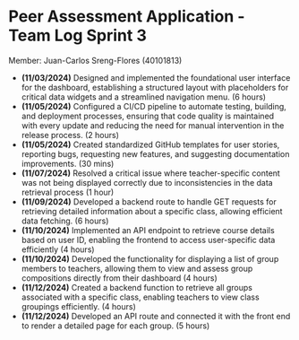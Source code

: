 # Peer Assessment Application \- Team Log Sprint 3

Member: Juan-Carlos Sreng-Flores (40101813)

- **(11/03/2024)** Designed and implemented the foundational user interface for the dashboard, establishing a structured layout with placeholders for critical data widgets and a streamlined navigation menu. (6 hours)  
- **(11/05/2024)** Configured a CI/CD pipeline to automate testing, building, and deployment processes, ensuring that code quality is maintained with every update and reducing the need for manual intervention in the release process. (2 hours)  
- **(11/05/2024)** Created standardized GitHub templates for user stories, reporting bugs, requesting new features, and suggesting documentation improvements. (30 mins)  
- **(11/07/2024)** Resolved a critical issue where teacher-specific content was not being displayed correctly due to inconsistencies in the data retrieval process (1 hour)  
- **(11/09/2024)** Developed a backend route to handle GET requests for retrieving detailed information about a specific class, allowing efficient data fetching. (6 hours)  
- **(11/10/2024)** Implemented an API endpoint to retrieve course details based on user ID, enabling the frontend to access user-specific data efficiently (4 hours)  
- **(11/10/2024)** Developed the functionality for displaying a list of group members to teachers, allowing them to view and assess group compositions directly from their dashboard (4 hours)  
- **(11/12/2024)** Created a backend function to retrieve all groups associated with a specific class, enabling teachers to view class groupings efficiently. (4 hours)  
- **(11/12/2024)** Developed an API route and connected it with the front end to render a detailed page for each group. (5 hours)

